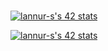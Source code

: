 ###
[![lannur-s's 42 stats](https://badge42.vercel.app/api/v2/cllaz5g89004008jx96snhdbq/stats?cursusId=9&coalitionId=107)](https://github.com/JaeSeoKim/badge42)

[![lannur-s's 42 stats](https://badge42.vercel.app/api/v2/cllaz5g89004008jx96snhdbq/stats?cursusId=21&coalitionId=46)](https://github.com/JaeSeoKim/badge42)


<!--
**TrueEndeavor/TrueEndeavor** is a ✨ _special_ ✨ repository because its `README.md` (this file) appears on your GitHub profile.

Here are some ideas to get you started:

- 🔭 I’m currently working on ...
- 🌱 I’m currently learning ...
- 👯 I’m looking to collaborate on ...
- 🤔 I’m looking for help with ...
- 💬 Ask me about ...
- 📫 How to reach me: ...
- 😄 Pronouns: ...
- ⚡ Fun fact: ...
-->
